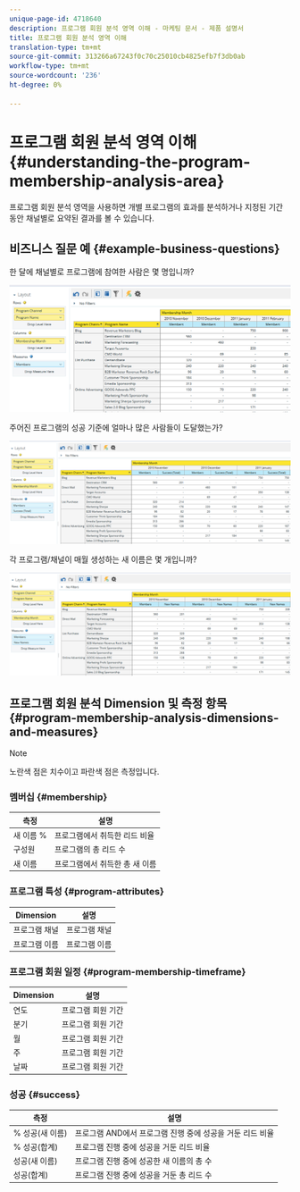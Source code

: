 ```yaml
---
unique-page-id: 4718640
description: 프로그램 회원 분석 영역 이해 - 마케팅 문서 - 제품 설명서
title: 프로그램 회원 분석 영역 이해
translation-type: tm+mt
source-git-commit: 313266a67243f0c70c25010cb4825efb7f3db0ab
workflow-type: tm+mt
source-wordcount: '236'
ht-degree: 0%

---
```



# 프로그램 회원 분석 영역 이해 {#understanding-the-program-membership-analysis-area}

프로그램 회원 분석 영역을 사용하면 개별 프로그램의 효과를 분석하거나 지정된 기간 동안 채널별로 요약된 결과를 볼 수 있습니다.

## 비즈니스 질문 예 {#example-business-questions}

한 달에 채널별로 프로그램에 참여한 사람은 몇 명입니까?

![](assets/one-2.png)

주어진 프로그램의 성공 기준에 얼마나 많은 사람들이 도달했는가?

![](assets/two-2.png)

각 프로그램/채널이 매월 생성하는 새 이름은 몇 개입니까?

![](assets/three-2.png)

## 프로그램 회원 분석 Dimension 및 측정 항목 {#program-membership-analysis-dimensions-and-measures}

>[!NOTE]
>
>노란색 점은 치수이고 파란색 점은 측정입니다.

### 멤버십 {#membership}

| 측정 | 설명 |
|---|---|
| 새 이름 % | 프로그램에서 취득한 리드 비율 |
| 구성원 | 프로그램의 총 리드 수 |
| 새 이름 | 프로그램에서 취득한 총 새 이름 |

### 프로그램 특성 {#program-attributes}

| Dimension | 설명 |
|---|---|
| 프로그램 채널 | 프로그램 채널 |
| 프로그램 이름 | 프로그램 이름 |

### 프로그램 회원 일정 {#program-membership-timeframe}

| Dimension | 설명 |
|---|---|
| 연도 | 프로그램 회원 기간 |
| 분기 | 프로그램 회원 기간 |
| 월 | 프로그램 회원 기간 |
| 주 | 프로그램 회원 기간 |
| 날짜 | 프로그램 회원 기간 |

### 성공 {#success}

| 측정 | 설명 |
|---|---|
| % 성공(새 이름) | 프로그램 AND에서 프로그램 진행 중에 성공을 거둔 리드 비율 |
| % 성공(합계) | 프로그램 진행 중에 성공을 거둔 리드 비율 |
| 성공(새 이름) | 프로그램 진행 중에 성공한 새 이름의 총 수 |
| 성공(합계) | 프로그램 진행 중에 성공을 거둔 총 리드 수 |

